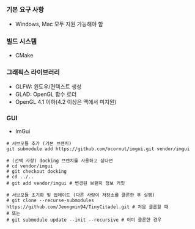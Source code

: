 ### 기본 요구 사항
- Windows, Mac 모두 지원 가능해야 함

### 빌드 시스템
- CMake

### 그래픽스 라이브러리
- GLFW: 윈도우/컨텍스트 생성
- GLAD: OpenGL 함수 로더
- OpenGL 4.1 이하(4.2 이상은 맥에서 미지원)

### GUI
- ImGui
```
# 서브모듈 추가 (기본 브랜치)
git submodule add https://github.com/ocornut/imgui.git vendor/imgui

# (선택 사항) docking 브랜치를 사용하고 싶다면
# cd vendor/imgui
# git checkout docking
# cd ../..
# git add vendor/imgui # 변경된 브랜치 정보 커밋

# 서브모듈 초기화 및 업데이트 (다른 사람이 저장소를 클론한 후 실행)
# git clone --recurse-submodules https://github.com/Jeongmin94/TinyCitadel.git # 처음 클론할 때
# 또는
# git submodule update --init --recursive # 이미 클론한 경우
```